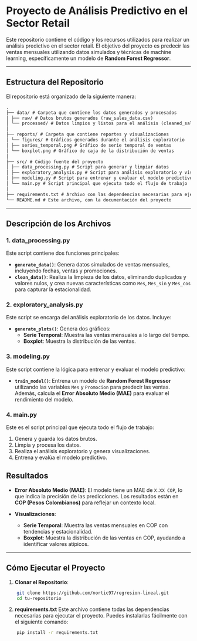 # Proyecto de Análisis Predictivo en el Sector Retail

Este repositorio contiene el código y los recursos utilizados para realizar un análisis predictivo en el sector retail. El objetivo del proyecto es predecir las ventas mensuales utilizando datos simulados y técnicas de machine learning, específicamente un modelo de **Random Forest Regressor**.

---

## Estructura del Repositorio

El repositorio está organizado de la siguiente manera:


```md
.
├── data/ # Carpeta que contiene los datos generados y procesados
│ ├── raw/ # Datos brutos generados (raw_sales_data.csv)
│ └── processed/ # Datos limpios y listos para el análisis (cleaned_sales_data.csv)
│
├── reports/ # Carpeta que contiene reportes y visualizaciones
│ └── figures/ # Gráficos generados durante el análisis exploratorio
│ ├── series_temporal.png # Gráfico de serie temporal de ventas
│ └── boxplot.png # Gráfico de caja de la distribución de ventas
│
├── src/ # Código fuente del proyecto
│ ├── data_processing.py # Script para generar y limpiar datos
│ ├── exploratory_analysis.py # Script para análisis exploratorio y visualización
│ ├── modeling.py # Script para entrenar y evaluar el modelo predictivo
│ └── main.py # Script principal que ejecuta todo el flujo de trabajo
│
├── requirements.txt # Archivo con las dependencias necesarias para ejecutar el proyecto
└── README.md # Este archivo, con la documentación del proyecto

```

---

## Descripción de los Archivos

### 1. **data_processing.py**
Este script contiene dos funciones principales:
- **`generate_data()`**: Genera datos simulados de ventas mensuales, incluyendo fechas, ventas y promociones.
- **`clean_data()`**: Realiza la limpieza de los datos, eliminando duplicados y valores nulos, y crea nuevas características como `Mes`, `Mes_sin` y `Mes_cos` para capturar la estacionalidad.

### 2. **exploratory_analysis.py**
Este script se encarga del análisis exploratorio de los datos. Incluye:
- **`generate_plots()`**: Genera dos gráficos:
  - **Serie Temporal**: Muestra las ventas mensuales a lo largo del tiempo.
  - **Boxplot**: Muestra la distribución de las ventas.

### 3. **modeling.py**
Este script contiene la lógica para entrenar y evaluar el modelo predictivo:
- **`train_model()`**: Entrena un modelo de **Random Forest Regressor** utilizando las variables `Mes` y `Promocion` para predecir las ventas. Además, calcula el **Error Absoluto Medio (MAE)** para evaluar el rendimiento del modelo.

### 4. **main.py**
Este es el script principal que ejecuta todo el flujo de trabajo:
1. Genera y guarda los datos brutos.
2. Limpia y procesa los datos.
3. Realiza el análisis exploratorio y genera visualizaciones.
4. Entrena y evalúa el modelo predictivo.

## Resultados

- **Error Absoluto Medio (MAE)**: El modelo tiene un MAE de `X.XX COP`, lo que indica la precisión de las predicciones. Los resultados están en **COP (Pesos Colombianos)** para reflejar un contexto local.
  
- **Visualizaciones**:
  - **Serie Temporal**: Muestra las ventas mensuales en COP con tendencias y estacionalidad.
  - **Boxplot**: Muestra la distribución de las ventas en COP, ayudando a identificar valores atípicos.

---

## Cómo Ejecutar el Proyecto

1. **Clonar el Repositorio**:
```bash
    git clone https://github.com/nortic97/regresion-lineal.git
    cd tu-repositorio
```
2. **requirements.txt**
Este archivo contiene todas las dependencias necesarias para ejecutar el proyecto. Puedes instalarlas fácilmente con el siguiente comando:
```bash
    pip install -r requirements.txt